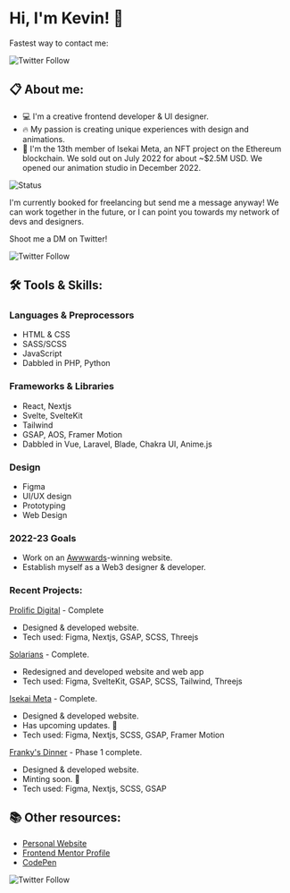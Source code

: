 # Hi, I'm Kevin! 👋

Fastest way to contact me:

![Twitter Follow](https://img.shields.io/twitter/follow/kvncnls?style=social)

## 📋 About me:
- 💻 I'm a creative frontend developer & UI designer.
- 🔥 My passion is creating unique experiences with design and animations.
- 🚀 I'm the 13th member of Isekai Meta, an NFT project on the Ethereum blockchain. We sold out on July 2022 for about ~$2.5M USD. We opened our animation studio in December 2022.

![Status](https://img.shields.io/badge/Status-unavailable-red)

I'm currently booked for freelancing but send me a message anyway! We can work together in the future, or I can point you towards my network of devs and designers.

Shoot me a DM on Twitter!

![Twitter Follow](https://img.shields.io/twitter/follow/kvncnls?style=social)

## 🛠 Tools & Skills:

### Languages & Preprocessors
- HTML & CSS
- SASS/SCSS
- JavaScript
- Dabbled in PHP, Python

### Frameworks & Libraries
- React, Nextjs
- Svelte, SvelteKit
- Tailwind
- GSAP, AOS, Framer Motion
- Dabbled in Vue, Laravel, Blade, Chakra UI, Anime.js

### Design
- Figma
- UI/UX design
- Prototyping 
- Web Design

### 2022-23 Goals
- Work on an [Awwwards](https://www.awwwards.com/)-winning website.
- Establish myself as a Web3 designer & developer.

### Recent Projects:
[Prolific Digital](https://www.prolificdigital.com) - Complete
- Designed & developed website.
- Tech used: Figma, Nextjs, GSAP, SCSS, Threejs

[Solarians](https://www.solarians.click) - Complete.
- Redesigned and developed website and web app
- Tech used: Figma, SvelteKit, GSAP, SCSS, Tailwind, Threejs

[Isekai Meta](https://isekaimeta.com/) - Complete.
- Designed & developed website.
- Has upcoming updates. 👀
- Tech used: Figma, Nextjs, SCSS, GSAP, Framer Motion

[Franky's Dinner](https://www.frankythefrog.com/) - Phase 1 complete.
- Designed & developed website.
- Minting soon. 👀
- Tech used: Figma, Nextjs, SCSS, GSAP

## 📚 Other resources:
- [Personal Website](https://www.kevincanlas.com/)
- [Frontend Mentor Profile](https://www.frontendmentor.io/profile/kvncnls)
- [CodePen](https://codepen.io/kvncnls)

![Twitter Follow](https://img.shields.io/twitter/follow/kvncnls?style=social)

